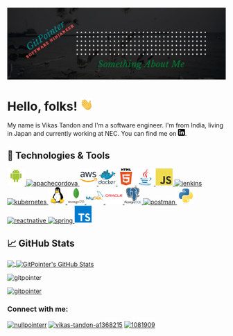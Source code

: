 
[![Header](https://raw.githubusercontent.com/Gitpointer/Gitpointer/master/read_me_header.jpg "Header")](https://github.com/GitPointer)

# Hello, folks! <img src="https://raw.githubusercontent.com/Gitpointer/Gitpointer/master/wave.gif" width="30px">

My name is Vikas Tandon and I'm a software engineer. I'm from India, living in Japan and currently working at NEC. You can find me on [![LinkedIn][3.2]][2].

## 🔧 Technologies & Tools
<p align="left"> <a href="https://developer.android.com" target="_blank"> <img src="https://raw.githubusercontent.com/devicons/devicon/master/icons/android/android-original-wordmark.svg" alt="android" width="40" height="40"/> </a> <a href="https://cordova.apache.org/" target="_blank"> <img src="https://www.vectorlogo.zone/logos/apache_cordova/apache_cordova-icon.svg" alt="apachecordova" width="40" height="40"/> </a> <a href="https://aws.amazon.com" target="_blank"> <img src="https://raw.githubusercontent.com/devicons/devicon/master/icons/amazonwebservices/amazonwebservices-original-wordmark.svg" alt="aws" width="40" height="40"/> </a> <a href="https://www.docker.com/" target="_blank"> <img src="https://raw.githubusercontent.com/devicons/devicon/master/icons/docker/docker-original-wordmark.svg" alt="docker" width="40" height="40"/> </a> <a href="https://www.w3.org/html/" target="_blank"> <img src="https://raw.githubusercontent.com/devicons/devicon/master/icons/html5/html5-original-wordmark.svg" alt="html5" width="40" height="40"/> </a> <a href="https://www.java.com" target="_blank"> <img src="https://raw.githubusercontent.com/devicons/devicon/master/icons/java/java-original.svg" alt="java" width="40" height="40"/> </a> <a href="https://developer.mozilla.org/en-US/docs/Web/JavaScript" target="_blank"> <img src="https://raw.githubusercontent.com/devicons/devicon/master/icons/javascript/javascript-original.svg" alt="javascript" width="40" height="40"/> </a> <a href="https://www.jenkins.io" target="_blank"> <img src="https://www.vectorlogo.zone/logos/jenkins/jenkins-icon.svg" alt="jenkins" width="40" height="40"/> </a> <a href="https://kubernetes.io" target="_blank"> <img src="https://www.vectorlogo.zone/logos/kubernetes/kubernetes-icon.svg" alt="kubernetes" width="40" height="40"/> </a> <a href="https://www.linux.org/" target="_blank"> <img src="https://raw.githubusercontent.com/devicons/devicon/master/icons/linux/linux-original.svg" alt="linux" width="40" height="40"/> </a> <a href="https://www.mongodb.com/" target="_blank"> <img src="https://raw.githubusercontent.com/devicons/devicon/master/icons/mongodb/mongodb-original-wordmark.svg" alt="mongodb" width="40" height="40"/> </a> <a href="https://www.mysql.com/" target="_blank"> <img src="https://raw.githubusercontent.com/devicons/devicon/master/icons/mysql/mysql-original-wordmark.svg" alt="mysql" width="40" height="40"/> </a> <a href="https://www.oracle.com/" target="_blank"> <img src="https://raw.githubusercontent.com/devicons/devicon/master/icons/oracle/oracle-original.svg" alt="oracle" width="40" height="40"/> </a> <a href="https://www.postgresql.org" target="_blank"> <img src="https://raw.githubusercontent.com/devicons/devicon/master/icons/postgresql/postgresql-original-wordmark.svg" alt="postgresql" width="40" height="40"/> </a> <a href="https://postman.com" target="_blank"> <img src="https://www.vectorlogo.zone/logos/getpostman/getpostman-icon.svg" alt="postman" width="40" height="40"/> </a> <a href="https://www.python.org" target="_blank"> <img src="https://raw.githubusercontent.com/devicons/devicon/master/icons/python/python-original.svg" alt="python" width="40" height="40"/> </a> <a href="https://reactnative.dev/" target="_blank"> <img src="https://reactnative.dev/img/header_logo.svg" alt="reactnative" width="40" height="40"/> </a> <a href="https://spring.io/" target="_blank"> <img src="https://www.vectorlogo.zone/logos/springio/springio-icon.svg" alt="spring" width="40" height="40"/> </a> <a href="https://www.typescriptlang.org/" target="_blank"> <img src="https://raw.githubusercontent.com/devicons/devicon/master/icons/typescript/typescript-original.svg" alt="typescript" width="40" height="40"/> </a> </p>

## &#x1f4c8; GitHub Stats

<a href="https://github.com/GitPointer/GitPointer">
  <img align="center" src="https://github-readme-stats.vercel.app/api/top-langs/?username=GitPointer&hide=html&title_color=ffffff&text_color=c9cacc&icon_color=2bbc8a&bg_color=1d1f21" />
</a>
<a href="https://github.com/GitPointer/GitPointer">
  <img align="center" src="https://github-readme-stats.vercel.app/api?username=GitPointer&show_icons=true&line_height=27&count_private=true&title_color=ffffff&text_color=c9cacc&icon_color=2bbc8a&bg_color=1d1f21" alt="GitPointer's GitHub Stats" />
</a>
  
<p align="left"> <img src="https://komarev.com/ghpvc/?username=gitpointer&label=Profile%20views&color=0e75b6&style=flat" alt="gitpointer" /> </p>

<p align="left"> <a href="https://github.com/ryo-ma/github-profile-trophy"><img src="https://github-profile-trophy.vercel.app/?username=gitpointer" alt="gitpointer" /></a> </p>

<h3 align="left">Connect with me:</h3>
<p align="left">
<a href="https://codepen.io/nullpointerr" target="blank"><img align="center" src="https://cdn.jsdelivr.net/npm/simple-icons@3.0.1/icons/codepen.svg" alt="nullpointerr" height="30" width="40" /></a>
<a href="https://linkedin.com/in/vikas-tandon-a1368215" target="blank"><img align="center" src="https://cdn.jsdelivr.net/npm/simple-icons@3.0.1/icons/linkedin.svg" alt="vikas-tandon-a1368215" height="30" width="40" /></a>
<a href="https://stackoverflow.com/users/1081909" target="blank"><img align="center" src="https://cdn.jsdelivr.net/npm/simple-icons@3.0.1/icons/stackoverflow.svg" alt="1081909" height="30" width="40" /></a>
</p>
<!-- links to social media icons -->

<!-- icons with padding -->

[1.1]: http://i.imgur.com/tXSoThF.png (twitter icon with padding)
[2.1]: http://i.imgur.com/0o48UoR.png (github icon with padding)

<!-- icons without padding -->

[1.2]: http://i.imgur.com/wWzX9uB.png (twitter icon without padding)
[2.2]: http://i.imgur.com/9I6NRUm.png (github icon without padding)
[3.2]: https://raw.githubusercontent.com/Gitpointer/Gitpointer/master/linkedin-3-16.png (LinkedIn icon without padding)


<!-- links to your social media accounts -->

[1]: https://github.com/GitPointer
[2]: https://www.linkedin.com/in/vikas-tandon-a1368215


<!-- Resources -->
<!-- Icons: https://simpleicons.org/ -->
<!-- GitHub Stats: https://github.com/anuraghazra/github-readme-stats -->
<!-- Emojis: https://emojipedia.org/emoji/ -->
<!-- HTML Emojis: https://www.fileformat.info/index.htm -->
<!-- Shields: https://shields.io/ -->
<!-- Awesome GitHub Profile README: https://github.com/abhisheknaiidu/awesome-github-profile-readme -->


<!--
**GitPointer/GitPointer** is a ✨ _special_ ✨ repository because its `README.md` (this file) appears on your GitHub profile.

Here are some ideas to get you started:

- 🔭 I’m currently working on ...
- 🌱 I’m currently learning ...
- 👯 I’m looking to collaborate on ...
- 🤔 I’m looking for help with ...
- 💬 Ask me about ...
- 📫 How to reach me: ...
- 😄 Pronouns: ...
- ⚡ Fun fact: ...



<h1 align="center">Hi 👋, I'm Vikas Tandon</h1>
<h3 align="center">A passionate frontend developer from India</h3>

<p align="left"> <img src="https://komarev.com/ghpvc/?username=gitpointer&label=Profile%20views&color=0e75b6&style=flat" alt="gitpointer" /> </p>

<p align="left"> <a href="https://github.com/ryo-ma/github-profile-trophy"><img src="https://github-profile-trophy.vercel.app/?username=gitpointer" alt="gitpointer" /></a> </p>

<h3 align="left">Connect with me:</h3>
<p align="left">
<a href="https://codepen.io/nullpointerr" target="blank"><img align="center" src="https://cdn.jsdelivr.net/npm/simple-icons@3.0.1/icons/codepen.svg" alt="nullpointerr" height="30" width="40" /></a>
<a href="https://linkedin.com/in/vikas-tandon-a1368215" target="blank"><img align="center" src="https://cdn.jsdelivr.net/npm/simple-icons@3.0.1/icons/linkedin.svg" alt="vikas-tandon-a1368215" height="30" width="40" /></a>
<a href="https://stackoverflow.com/users/1081909" target="blank"><img align="center" src="https://cdn.jsdelivr.net/npm/simple-icons@3.0.1/icons/stackoverflow.svg" alt="1081909" height="30" width="40" /></a>
</p>

## <h3 align="left">🔧 Technologies & Tools:</h3>

![](https://img.shields.io/badge/OS-Linux-informational?style=flat&logo=linux&logoColor=white&color=2bbc8a)
![](https://img.shields.io/badge/Editor-IntelliJ_IDEA-informational?style=flat&logo=intellij-idea&logoColor=white&color=2bbc8a)
![](https://img.shields.io/badge/Editor-Eclipse-informational?style=flat&logo=Eclipse-IDE&logoColor=white&color=2bbc8a)
![](https://img.shields.io/badge/Code-Java-informational?style=flat&logo=java&logoColor=white&color=2bbc8a)
![](https://img.shields.io/badge/Code-Python-informational?style=flat&logo=python&logoColor=white&color=2bbc8a)
![](https://img.shields.io/badge/Code-JavaScript-informational?style=flat&logo=javascript&logoColor=white&color=2bbc8a)
![](https://img.shields.io/badge/Shell-Bash-informational?style=flat&logo=gnu-bash&logoColor=white&color=2bbc8a)
![](https://img.shields.io/badge/Tools-PostgreSQL-informational?style=flat&logo=postgresql&logoColor=white&color=2bbc8a)
![](https://img.shields.io/badge/Tools-Docker-informational?style=flat&logo=docker&logoColor=white&color=2bbc8a)
![](https://img.shields.io/badge/Tools-Kubernetes-informational?style=flat&logo=kubernetes&logoColor=white&color=2bbc8a)
![](https://img.shields.io/badge/Cloud-AWS-green?style=flat&logo=Amazon&logoColor=white&color=2bbc8a)

<p><img align="left" src="https://github-readme-stats.vercel.app/api/top-langs?username=gitpointer&show_icons=true&locale=en&layout=compact" alt="gitpointer" /></p>

<p>&nbsp;<img align="center" src="https://github-readme-stats.vercel.app/api?username=gitpointer&show_icons=true&locale=en" alt="gitpointer" /></p>

<p><img align="center" src="https://github-readme-streak-stats.herokuapp.com/?user=gitpointer&" alt="gitpointer" /></p>

-->
